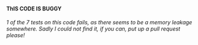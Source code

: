 #### ThIS CODE IS BUGGY

###### 1 of the 7 tests on this code fails, as there seems to be a memory leakage somewhere. Sadly I could not find it, if you can, put up a pull request please!
